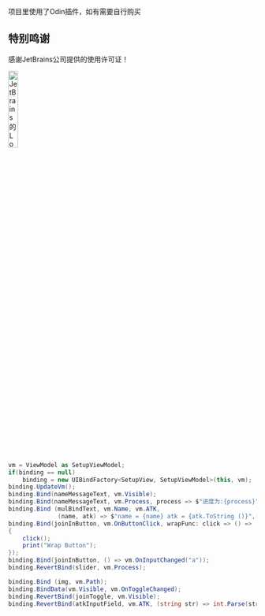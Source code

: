 项目里使用了Odin插件，如有需要自行购买

## 特别鸣谢

感谢JetBrains公司提供的使用许可证！

<p><a href="https://www.jetbrains.com/?from=Framework ">
<img src="https://images.gitee.com/uploads/images/2020/0722/084147_cc1c0a4a_2253805.png" alt="JetBrains的Logo" width="20%" height="20%"></a></p>

```c#
vm = ViewModel as SetupViewModel;
if(binding == null)
    binding = new UIBindFactory<SetupView, SetupViewModel>(this, vm);
binding.UpdateVm();
binding.Bind(nameMessageText, vm.Visible);
binding.Bind(nameMessageText, vm.Process, process => $"进度为:{process}");
binding.Bind (mulBindText, vm.Name, vm.ATK,
              (name, atk) => $"name = {name} atk = {atk.ToString ()}",(str)=>mulBindText.text = $"111{str}");
binding.Bind(joinInButton, vm.OnButtonClick, wrapFunc: click => () =>
{
    click();
    print("Wrap Button");
});
binding.Bind(joinInButton, () => vm.OnInputChanged("a"));
binding.RevertBind(slider, vm.Process);

binding.Bind (img, vm.Path);
binding.BindData(vm.Visible, vm.OnToggleChanged);
binding.RevertBind(joinToggle, vm.Visible);
binding.RevertBind(atkInputField, vm.ATK, (string str) => int.Parse(str));
```
